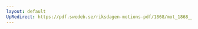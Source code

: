 ```yaml
---
layout: default
UpRedirect: https://pdf.swedeb.se/riksdagen-motions-pdf/1868/mot_1868__ak__00107/mot_1868__ak__00107_001.pdf
---
```

